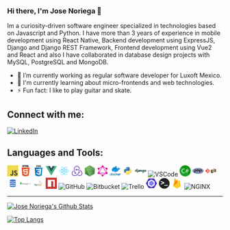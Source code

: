 ### Hi there, I'm Jose Noriega 👋

Im a curiosity-driven software engineer specialized in technologies based on Javascript and Python. I have more than 3 years of experience in mobile development using React Native, Backend development using ExpressJS, Django and Django REST Framework, Frontend development using Vue2 and React and also I have collaborated in database design projects with MySQL, PostgreSQL and MongoDB.

- 🔭 I’m currently working as regular software developer for Luxoft Mexico.
- 🌱 I'm currently learning about micro-frontends and web technologies.
- ⚡ Fun fact: I like to play guitar and skate.

## Connect with me:
[<img
  aling="left"
  src="https://cdn.jsdelivr.net/npm/simple-icons@v3/icons/linkedin.svg"
  alt="LinkedIn"
  width="22"
/>](https://www.linkedin.com/in/jose-noriega-153a5b171/)


## Languages and Tools:
<img
  aling="left"
  src="https://raw.githubusercontent.com/github/explore/80688e429a7d4ef2fca1e82350fe8e3517d3494d/topics/javascript/javascript.png"
  alt="Javascript"
  width="26"
/>
<img
  aling="left"
  src="https://raw.githubusercontent.com/github/explore/80688e429a7d4ef2fca1e82350fe8e3517d3494d/topics/html/html.png"
  alt="HTML5"
  width="26"
/>
<img
  aling="left"
  src="https://raw.githubusercontent.com/github/explore/80688e429a7d4ef2fca1e82350fe8e3517d3494d/topics/css/css.png"
  alt="CSS3"
  width="26"
/>
<img
  aling="left"
  src="https://raw.githubusercontent.com/github/explore/80688e429a7d4ef2fca1e82350fe8e3517d3494d/topics/vue/vue.png"
  alt="VueJS"
  width="26"
/>
<img
  aling="left"
  src="https://raw.githubusercontent.com/github/explore/80688e429a7d4ef2fca1e82350fe8e3517d3494d/topics/react-native/react-native.png"
  alt="React Native"
  width="26"
/>
<img
  aling="left"
  src="https://raw.githubusercontent.com/github/explore/80688e429a7d4ef2fca1e82350fe8e3517d3494d/topics/redux/redux.png"
  alt="Redux"
  width="26"
/>
<img
  aling="left"
  src="https://raw.githubusercontent.com/github/explore/80688e429a7d4ef2fca1e82350fe8e3517d3494d/topics/nodejs/nodejs.png"
  alt="NodeJS"
  width="26"
/>
<img
  aling="left"
  src="https://raw.githubusercontent.com/github/explore/5c058a388828bb5fde0bcafd4bc867b5bb3f26f3/topics/graphql/graphql.png"
  alt="GraphQL"
  width="26"
/>
<img
  aling="left"
  src="https://raw.githubusercontent.com/github/explore/80688e429a7d4ef2fca1e82350fe8e3517d3494d/topics/docker/docker.png"
  alt="Docker"
  width="26"
/>
<img
  aling="left"
  src="https://raw.githubusercontent.com/github/explore/80688e429a7d4ef2fca1e82350fe8e3517d3494d/topics/python/python.png"
  alt="Python"
  width="26"
/>
<img
  aling="left"
  src="https://raw.githubusercontent.com/github/explore/80688e429a7d4ef2fca1e82350fe8e3517d3494d/topics/django/django.png"
  alt="Django"
  width="26"
/>
<img
  aling="left"
  src="https://code.visualstudio.com/favicon.ico"
  alt="VSCode"
  width="26"
/>
<img
  aling="left"
  src="https://raw.githubusercontent.com/github/explore/80688e429a7d4ef2fca1e82350fe8e3517d3494d/topics/csharp/csharp.png"
  alt="CSharp"
  width="26"
/>
<img
  aling="left"
  src="https://raw.githubusercontent.com/github/explore/ccc16358ac4530c6a69b1b80c7223cd2744dea83/topics/php/php.png"
  alt="PHP"
  width="26"
/>
<img
  aling="left"
  src="https://raw.githubusercontent.com/github/explore/80688e429a7d4ef2fca1e82350fe8e3517d3494d/topics/git/git.png"
  alt="git"
  width="26"
/>
<img
  aling="left"
  src="https://raw.githubusercontent.com/github/explore/80688e429a7d4ef2fca1e82350fe8e3517d3494d/topics/sql/sql.png"
  alt="SQL"
  width="26"
/>
<img
  aling="left"
  src="https://raw.githubusercontent.com/github/explore/80688e429a7d4ef2fca1e82350fe8e3517d3494d/topics/mongodb/mongodb.png"
  alt="MongoDB"
  width="26"
/>
<img
  aling="left"
  src="https://raw.githubusercontent.com/github/explore/80688e429a7d4ef2fca1e82350fe8e3517d3494d/topics/mysql/mysql.png"
  alt="MySQL"
  width="26"
/>
<img
  aling="left"
  src="https://raw.githubusercontent.com/github/explore/80688e429a7d4ef2fca1e82350fe8e3517d3494d/topics/npm/npm.png"
  alt="NPM"
  width="26"
/>
<img
  aling="left"
  src="https://github.com/fluidicon.png"
  alt="GitHub"
  width="26"
/>
<img
  aling="left"
  src="https://d301sr5gafysq2.cloudfront.net/frontbucket/build-favicon-default.3b48bd21f29d.ico"
  alt="Bitbucket"
  width="26"
/>
<img
  aling="left"
  src="https://trello.com/favicon.ico"
  alt="Trello"
  width="26"
/>
<img
  aling="left"
  src="https://raw.githubusercontent.com/github/explore/80688e429a7d4ef2fca1e82350fe8e3517d3494d/topics/eslint/eslint.png"
  alt="ESLint"
  width="26"
/>
<img
  aling="left"
  src="https://raw.githubusercontent.com/github/explore/d92924b1d925bb134e308bd29c9de6c302ed3beb/topics/terminal/terminal.png"
  alt="Terminal"
  width="26"
/>
<img
  aling="left"
  src="https://raw.githubusercontent.com/github/explore/80688e429a7d4ef2fca1e82350fe8e3517d3494d/topics/firebase/firebase.png"
  alt="Firebase"
  width="26"
/>
<img
  aling="left"
  src="https://www.nginx.com/wp-content/uploads/2019/10/favicon-48x48.ico"
  alt="NGINX"
  width="26"
/>

---
[![Jose Noriega's Github Stats](https://github-readme-stats.vercel.app/api?username=josenoriegaa&show_icons=true&theme=radical&count_private=true)](https://github.com/josenoriegaa)

[![Top Langs](https://github-readme-stats.vercel.app/api/top-langs/?username=josenoriegaa&layout=compact&theme=radical)](https://github.com/josenoriegaa)

